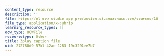 ```yaml
---
content_type: resource
description: ''
file: https://ol-ocw-studio-app-production.s3.amazonaws.com/courses/18-03sc-differential-equations-fall-2011/272780d957b142ae128319c3294ee7b7_MCrDzhpu3-s.srt
file_type: application/x-subrip
learning_resource_types: []
ocw_type: OCWFile
resourcetype: Other
title: 3play caption file
uid: 272780d9-57b1-42ae-1283-19c3294ee7b7
---
```


